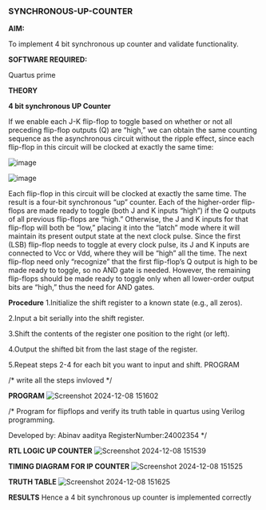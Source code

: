 ### SYNCHRONOUS-UP-COUNTER

**AIM:**

To implement 4 bit synchronous up counter and validate functionality.

**SOFTWARE REQUIRED:**

Quartus prime

**THEORY**

**4 bit synchronous UP Counter**

If we enable each J-K flip-flop to toggle based on whether or not all preceding flip-flop outputs (Q) are “high,” we can obtain the same counting sequence as the asynchronous circuit without the ripple effect, since each flip-flop in this circuit will be clocked at exactly the same time:

![image](https://github.com/naavaneetha/SYNCHRONOUS-UP-COUNTER/assets/154305477/d5db3fa0-e413-404c-b80e-b2f39d82e7e8)


![image](https://github.com/naavaneetha/SYNCHRONOUS-UP-COUNTER/assets/154305477/52cb61eb-d04b-442d-810c-31185a68410b)

Each flip-flop in this circuit will be clocked at exactly the same time.
The result is a four-bit synchronous “up” counter. Each of the higher-order flip-flops are made ready to toggle (both J and K inputs “high”) if the Q outputs of all previous flip-flops are “high.”
Otherwise, the J and K inputs for that flip-flop will both be “low,” placing it into the “latch” mode where it will maintain its present output state at the next clock pulse.
Since the first (LSB) flip-flop needs to toggle at every clock pulse, its J and K inputs are connected to Vcc or Vdd, where they will be “high” all the time.
The next flip-flop need only “recognize” that the first flip-flop’s Q output is high to be made ready to toggle, so no AND gate is needed.
However, the remaining flip-flops should be made ready to toggle only when all lower-order output bits are “high,” thus the need for AND gates.

**Procedure**
1.Initialize the shift register to a known state (e.g., all zeros).

2.Input a bit serially into the shift register.

3.Shift the contents of the register one position to the right (or left).

4.Output the shifted bit from the last stage of the register.

5.Repeat steps 2-4 for each bit you want to input and shift. PROGRAM

/* write all the steps invloved */

**PROGRAM**
![Screenshot 2024-12-08 151602](https://github.com/user-attachments/assets/a1e565c1-32c0-4056-9168-ac4a700ec353)


/* Program for flipflops and verify its truth table in quartus using Verilog programming. 

Developed by: Abinav aaditya
RegisterNumber:24002354
*/

**RTL LOGIC UP COUNTER**
![Screenshot 2024-12-08 151539](https://github.com/user-attachments/assets/a01b3b77-724b-47cd-b578-2d14658c5e73)


**TIMING DIAGRAM FOR IP COUNTER**
![Screenshot 2024-12-08 151525](https://github.com/user-attachments/assets/de561512-eb7d-4dc2-b6c3-87baecbd0f04)


**TRUTH TABLE**
![Screenshot 2024-12-08 151625](https://github.com/user-attachments/assets/c72e8b68-a420-4803-a997-0524c8b7c004)


**RESULTS**
Hence a 4 bit synchronous up counter is implemented correctly
